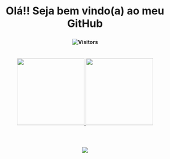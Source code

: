 
<h1 align="center" styles="color: green,"> Olá!! Seja bem vindo(a) ao meu GitHub </div></h1>

<h5 align="center" width>

</h5>

<h4 align="center">
    
![Visitors](https://api.visitorbadge.io/api/visitors?path=https%3A%2F%2Fgithub.com%2FSamuelVitor1&labelColor=%230c1014&countColor=%2352ac96)

</h4>

<div  align="center"> 
  <div style="display: inline_block"><br>
   <a href="https://github.com/SamueLVitor1">
   <img height="180em" src="https://github-readme-stats.vercel.app/api?username=SamueLVitor1&show_icons=true&theme=tokyonight&include_all_commits=true&count_private=true"/>
   <img height="180em" src="https://github-readme-stats.vercel.app/api/top-langs/?username=SamuelVitor1&layout=compact&langs_count=6&theme=tokyonight"/>
 </div>
</div>


<div  align="center"> 
  <div style="display: inline_block"><br>
    <h1 align="center"></h1>
    <p align="center">
      <a href="https://skillicons.dev">
        <img src="https://skillicons.dev/icons?i=angular,react,nodejs,express,typescript,javascript,html,css,git,figma,scss,styledcomponents,tailwind&perline=6" />
      </a>
    </p>
  </div>
</div>
